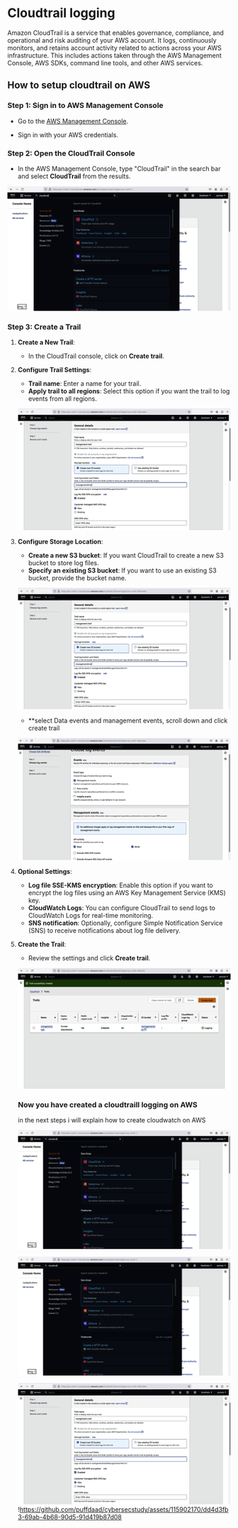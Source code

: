 # Cloudtrail logging
 Amazon CloudTrail is a service that enables governance, compliance, and operational and risk auditing of your AWS account. It logs, continuously monitors, and retains account activity related to actions across your AWS infrastructure. This includes actions taken through the AWS Management Console, AWS SDKs, command line tools, and other AWS services.
## How to setup cloudtrail on AWS 
### Step 1: Sign in to AWS Management Console
- Go to the [AWS Management Console](https://aws.amazon.com/console/).

- Sign in with your AWS credentials.
### Step 2: Open the CloudTrail Console
- In the AWS Management Console, type "CloudTrail" in the search bar and select **CloudTrail** from the results.

![markdown logo](<AWS TASK WEEK 4/img1CT.png>)

### Step 3: Create a Trail
1. **Create a New Trail**:
   - In the CloudTrail console, click on **Create trail**.
2. **Configure Trail Settings**:
   - **Trail name**: Enter a name for your trail.
   - **Apply trail to all regions**: Select this option if you want the trail to log events from all regions.

   ![markdown logo](<AWS%20TASK%20WEEK%204/img2CT.png>) 
3. **Configure Storage Location**:
   - **Create a new S3 bucket**: If you want CloudTrail to create a new S3 bucket to store log files.
   - **Specify an existing S3 bucket**: If you want to use an existing S3 bucket, provide the bucket name.

   ![markdown logo](<AWS TASK WEEK 4/img2CT.png>)
   - **select Data events and management events, scroll down and click create trail

   ![markdown logo](<AWS TASK WEEK 4/img3CT.png>)
4. **Optional Settings**:
   - **Log file SSE-KMS encryption**: Enable this option if you want to encrypt the log files using an AWS Key Management Service (KMS) key.
   - **CloudWatch Logs**: You can configure CloudTrail to send logs to CloudWatch Logs for real-time monitoring.
   - **SNS notification**: Optionally, configure Simple Notification Service (SNS) to receive notifications about log file delivery.
5. **Create the Trail**:
   - Review the settings and click **Create trail**.


   ![markdown logo](<AWS TASK WEEK 4/img4CT.png>)
   ### Now you have created a cloudtraill logging on AWS
   in the next steps i will explain how to create cloudwatch on AWS


   
   ![markdown logo](https://github.com/puffdaad/cybersecstudy/blob/main/AWS%20TASK%20WEEK%204/img1CT.png)

   ![alt text](https://github.com/puffdaad/cybersecstudy/blob/main/AWS%20TASK%20WEEK%204/img1CT.png)

    ![markdown logo](<AWS%20TASK%20WEEK%204/img2CT.png>) 
    !https://github.com/puffdaad/cybersecstudy/assets/115902170/dd4d3fb3-69ab-4b68-90d5-91d419b87d08